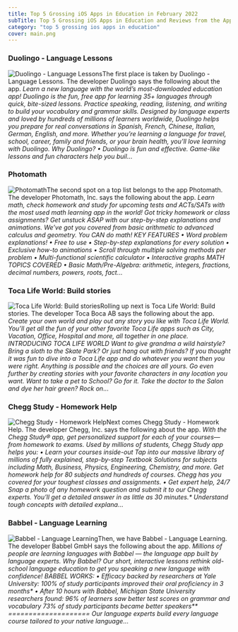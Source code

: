 ```yaml
---
title: Top 5 Grossing iOS Apps in Education in February 2022
subTitle: Top 5 Grossing iOS Apps in Education and Reviews from the AppStore in February 2022.
category: "top 5 grossing ios apps in education"
cover: main.png
---
```


### Duolingo - Language Lessons

![Duolingo - Language Lessons](https://is1-ssl.mzstatic.com/image/thumb/Purple126/v4/44/82/80/44828058-7237-f644-6fce-a3c57731f09a/AppIcon-0-0-1x_U007emarketing-0-0-0-7-0-0-sRGB-0-0-0-GLES2_U002c0-512MB-85-220-0-0.png/100x100bb.png)The first place is taken by Duolingo - Language Lessons. The developer Duolingo says the following about the app. _Learn a new language with the world’s most-downloaded education app! Duolingo is the fun, free app for learning 35+ languages through quick, bite-sized lessons. Practice speaking, reading, listening, and writing to build your vocabulary and grammar skills.   Designed by language experts and loved by hundreds of millions of learners worldwide, Duolingo helps you prepare for real conversations in Spanish, French, Chinese, Italian, German, English, and more.  Whether you’re learning a language for travel, school, career, family and friends, or your brain health, you’ll love learning with Duolingo.  Why Duolingo? • Duolingo is fun and effective. Game-like lessons and fun characters help you buil_...

### Photomath

![Photomath](https://is4-ssl.mzstatic.com/image/thumb/Purple126/v4/d5/2c/60/d52c6079-99c6-c779-c169-b037f192a8b4/AppIcon-1x_U007emarketing-0-7-0-0-85-220-0.png/100x100bb.png)The second spot on a top list belongs to the app Photomath. The developer Photomath, Inc. says the following about the app. _Learn math, check homework and study for upcoming tests and ACTs/SATs with the most used math learning app in the world! Got tricky homework or class assignments? Get unstuck ASAP with our step-by-step explanations and animations.     We’ve got you covered from basic arithmetic to advanced calculus and geometry. You CAN do math!   KEY FEATURES • Word problem explanations! • Free to use • Step-by-step explanations for every solution  • Exclusive how-to animations • Scroll through multiple solving methods per problem • Multi-functional scientific calculator  • Interactive graphs  MATH TOPICS COVERED • Basic Math/Pre-Algebra: arithmetic, integers, fractions, decimal numbers, powers, roots, fact_...

### Toca Life World: Build stories

![Toca Life World: Build stories](https://is1-ssl.mzstatic.com/image/thumb/Purple116/v4/cf/a9/d3/cfa9d329-d143-33a1-3f8d-8e16eb04028a/AppIcon-0-0-1x_U007emarketing-0-0-0-6-0-0-sRGB-0-0-0-GLES2_U002c0-512MB-85-220-0-0.png/100x100bb.png)Rolling up next is Toca Life World: Build stories. The developer Toca Boca AB says the following about the app. _Create your own world and play out any story you like with Toca Life World. You’ll get all the fun of your other favorite Toca Life apps such as City, Vacation, Office, Hospital and more, all together in one place.   INTRODUCING TOCA LIFE WORLD Want to give grandma a wild hairstyle? Bring a sloth to the Skate Park? Or just hang out with friends? If you thought it was fun to dive into a Toca Life app and do whatever you want then you were right. Anything is possible and the choices are all yours.   Go even further by creating stories with your favorite characters in any location you want. Want to take a pet to School? Go for it. Take the doctor to the Salon and dye her hair green? Rock on_...

### Chegg Study - Homework Help

![Chegg Study - Homework Help](https://is5-ssl.mzstatic.com/image/thumb/Purple116/v4/40/fe/ee/40feeef2-8624-1ecd-40c9-1c7151491d3e/AppIcon-1x_U007emarketing-0-7-0-85-220.png/100x100bb.png)Next comes Chegg Study - Homework Help. The developer Chegg, Inc. says the following about the app. _With the Chegg Study® app, get personalized support for each of your courses—from homework to exams.  Used by millions of students, Chegg Study app helps you:   • Learn your courses inside-out  Tap into our massive library of millions of fully explained, step-by-step Textbook Solutions for subjects including Math, Business, Physics, Engineering, Chemistry, and more. Get homework help for 80 subjects and hundreds of courses. Chegg has you covered for your toughest classes and assignments.  • Get expert help, 24/7  Snap a photo of any homework question and submit it to our Chegg experts. You’ll get a detailed answer in as little as 30 minutes.*   Understand tough concepts with detailed explana_...

### Babbel - Language Learning

![Babbel - Language Learning](https://is3-ssl.mzstatic.com/image/thumb/Purple116/v4/01/4c/38/014c383a-7327-90e4-06fc-983b0a68b535/AppIcon-0-0-1x_U007emarketing-0-0-0-7-0-0-sRGB-0-0-0-GLES2_U002c0-512MB-85-220-0-0.png/100x100bb.png)Then, we have Babbel - Language Learning. The developer Babbel GmbH says the following about the app. _Millions of people are learning languages with Babbel — the language app built by language experts. Why Babbel? Our short, interactive lessons rethink old-school language education to get you speaking a new language with confidence!   BABBEL WORKS:  • Efficacy backed by researchers at Yale University:  100% of study participants improved their oral proficiency in 3 months*  • After 10 hours with Babbel, Michigan State University researchers found: 96% of learners saw better test scores on grammar and vocabulary 73% of study participants became better speakers**  ====================  Our language experts build every language course tailored to your native language_...

